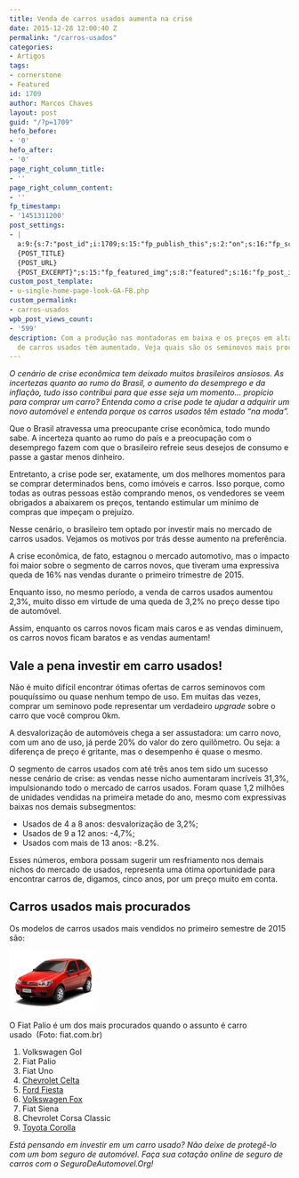 ```yaml
---
title: Venda de carros usados aumenta na crise
date: 2015-12-28 12:00:40 Z
permalink: "/carros-usados"
categories:
- Artigos
tags:
- cornerstone
- Featured
id: 1709
author: Marcos Chaves
layout: post
guid: "/?p=1709"
hefo_before:
- '0'
hefo_after:
- '0'
page_right_column_title:
- ''
page_right_column_content:
- ''
fp_timestamp:
- '1451311200'
post_settings:
- |
  a:9:{s:7:"post_id";i:1709;s:15:"fp_publish_this";s:2:"on";s:16:"fp_schedule_this";s:3:"yes";s:11:"fp_datetime";s:16:"2015/12/28 12:00";s:18:"fp_timezone_offset";s:3:"120";s:8:"msg_body";s:66:"Novo post no {SITE_NAME}
  {POST_TITLE}
  {POST_URL}
  {POST_EXCERPT}";s:15:"fp_featured_img";s:8:"featured";s:16:"fp_post_img_text";s:0:"";s:5:"pages";a:2:{i:0;s:3:"own";i:1;s:15:"520743491417556";}}
custom_post_template:
- u-single-home-page-look-GA-FB.php
custom_permalink:
- carros-usados
wpb_post_views_count:
- '599'
description: Com a produção nas montadoras em baixa e os preços em alta, as vendas
  de carros usados têm aumentado. Veja quais são os seminovos mais procurados!
---
```


_O cenário de crise econômica tem deixado muitos brasileiros ansiosos. As incertezas quanto ao rumo do Brasil, o aumento do desemprego e da inflação, tudo isso contribui para que esse seja um momento&#8230; propício para comprar um carro? Entenda como a crise pode te ajudar a adquirir um novo automóvel e entenda porque os carros usados têm estado &#8220;na moda&#8221;._

Que o Brasil atravessa uma preocupante crise econômica, todo mundo sabe. A incerteza quanto ao rumo do país e a preocupação com o desemprego fazem com que o brasileiro refreie seus desejos de consumo e passe a gastar menos dinheiro.

Entretanto, a crise pode ser, exatamente, um dos melhores momentos para se comprar determinados bens, como imóveis e carros. Isso porque, como todas as outras pessoas estão comprando menos, os vendedores se veem obrigados a abaixarem os preços, tentando estimular um mínimo de compras que impeçam o prejuízo.

Nesse cenário, o brasileiro tem optado por investir mais no mercado de carros usados. Vejamos os motivos por trás desse aumento na preferência.

A crise econômica, de fato, estagnou o mercado automotivo, mas o impacto foi maior sobre o segmento de carros novos, que tiveram uma expressiva queda de 16% nas vendas durante o primeiro trimestre de 2015.

Enquanto isso, no mesmo período, a venda de carros usados aumentou 2,3%, muito disso em virtude de uma queda de 3,2% no preço desse tipo de automóvel.

Assim, enquanto os carros novos ficam mais caros e as vendas diminuem, os carros novos ficam baratos e as vendas aumentam!

## Vale a pena investir em carro usados!

Não é muito difícil encontrar ótimas ofertas de carros seminovos com pouquíssimo ou quase nenhum tempo de uso. Em muitas das vezes, comprar um seminovo pode representar um verdadeiro _upgrade_ sobre o carro que você comprou 0km.

A desvalorização de automóveis chega a ser assustadora: um carro novo, com um ano de uso, já perde 20% do valor do zero quilômetro. Ou seja: a diferença de preço é gritante, mas o desempenho é quase o mesmo.

O segmento de carros usados com até três anos tem sido um sucesso nesse cenário de crise: as vendas nesse nicho aumentaram incríveis 31,3%, impulsionando todo o mercado de carros usados. Foram quase 1,2 milhões de unidades vendidas na primeira metade do ano, mesmo com expressivas baixas nos demais subsegmentos:

  * Usados de 4 a 8 anos: desvalorização de 3,2%;
  * Usados de 9 a 12 anos: -4,7%;
  * Usados com mais de 13 anos: -8.2%.

Esses números, embora possam sugerir um resfriamento nos demais nichos do mercado de usados, representa uma ótima oportunidade para encontrar carros de, digamos, cinco anos, por um preço muito em conta.

## **Carros usados mais procurados**

Os modelos de carros usados mais vendidos no primeiro semestre de 2015 são:

<div id="attachment_1984"  class="wp-caption alignright">
  <img class=" wp-image-1984" src="/wp-content/uploads/2016/02/fiat-palio-fire-300x210.png" alt="Fiat Palio Fire" width="156" height="109" />
  
  <p class="wp-caption-text">
    O Fiat Palio é um dos mais procurados quando o assunto é carro usado  (Foto: fiat.com.br)
  </p>
</div>

  1. Volkswagen Gol
  2. Fiat Palio
  3. Fiat Uno
  4. <a href="/seguro-chevrolet-celta" target="_blank">Chevrolet Celta</a>
  5. <a href="/seguro-ford-fiesta" target="_blank">Ford Fiesta</a>
  6. <a href="/seguro-volkswagen-fox" target="_blank">Volkswagen Fox</a>
  7. Fiat Siena
  8. Chevrolet Corsa Classic
  9. <a href="/seguro-auto-toyota-corolla" target="_blank">Toyota Corolla</a>

_Está pensando em investir em um carro usado? Não deixe de protegê-lo com um bom seguro de automóvel. Faça sua cotação online de seguro de carros com o SeguroDeAutomovel.Org!_